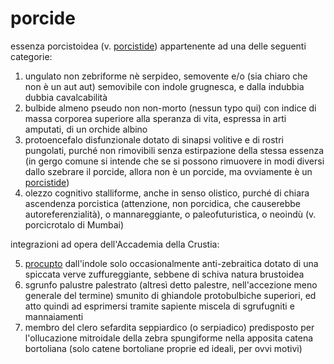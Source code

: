 # porcide

essenza porcistoidea (v. [porcistide](porcistide)) appartenente ad una delle seguenti categorie: 
1. ungulato non zebriforme nè serpideo, semovente e/o (sia chiaro che non è un aut aut) semovibile con indole grugnesca, e dalla indubbia dubbia cavalcabilità 
1. bulbide almeno pseudo non non-morto (nessun typo qui) con indice di massa corporea superiore alla speranza di vita, espressa in arti amputati, di un orchide albino
3. protoencefalo disfunzionale dotato di sinapsi volitive e di rostri pungolati, purché non rimovibili senza estirpazione della stessa essenza (in gergo comune si intende che se si possono rimuovere in modi diversi dallo szebrare il porcide, allora non è un porcide, ma ovviamente è un [porcistide](porcistide))
4. olezzo cognitivo stalliforme, anche in senso olistico, purché di chiara ascendenza porcistica (attenzione, non porcidica, che causerebbe autoreferenzialità), o mannareggiante, o paleofuturistica, o neoindù (v. porcicrotalo di Mumbai)

integrazioni ad opera dell'Accademia della Crustia:

5. [procupto](procupto) dall'indole solo occasionalmente anti-zebraitica dotato di una spiccata verve zuffureggiante, sebbene di schiva natura brustoidea
6. sgrunfo palustre palestrato (altresì detto palestre, nell'accezione meno generale del termine) smunito di ghiandole protobulbiche superiori, ed atto quindi ad esprimersi tramite sapiente miscela di sgrufugniti e mannaiamenti
7. membro del clero sefardita seppiardico (o serpiadico) predisposto per l'ollucazione mitroidale della zebra spungiforme nella apposita catena bortoliana (solo catene bortoliane proprie ed ideali, per ovvi motivi)

